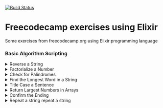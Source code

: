 [![Build Status](https://img.shields.io/badge/status-work%20in%20progress-orange.svg)](https://learn.freecodecamp.org/)

# Freecodecamp exercises using Elixir
Some exercises from freecodecamp.org using Elixir programming language

### Basic Algorithm Scripting

  <details><summary>Reverse a String</summary>

  ```elixir
  # Reverse a String:
  iex> IO.puts(String.reverse("hello"))
  olleh
  :ok
  ```
  **[⬆ back to top](#basic-algorithm-scripting)**
  </details>

  <details><summary>Factorialize a Number</summary>

  ```elixir
  # Factorialize a Number:
  defmodule Math do
    def factorial(0), do: 1
    def factorial(n) when n > 0 do
      n * (factorial(n-1))
    end
  end

  iex> IO.puts(Math.factorial(3)) # or IO.puts Math.factorial(3)
  6
  :ok
  ```
  **[⬆ back to top](#basic-algorithm-scripting)**
  </details>

  <details><summary>Check for Palindromes</summary>

  ```elixir
  # Check for Palindromes:
  defmodule Word do
    @spec is_palindrome?(char) :: String
    def is_palindrome?(char) do
      old = Regex.scan(~r/[^\s+^\W+]/i,char)
              |> Enum.join
              |> String.downcase

      old === String.reverse(old)
    end
  end

  iex> IO.puts Word.is_palindrome?("A nut for a jar of tuna")
  true
  :ok

  % IO.puts("foo" =~ ~r/foo/)
  ```
  **[⬆ back to top](#basic-algorithm-scripting)**
  </details>

  <details><summary>Find the Longest Word in a String</summary>

  ```elixir
  # Find the Longest Word in a String:
  defmodule Word do
    def find_longest(str) do
      str
      |> String.split()
      |> Enum.map(&String.length/1)
      |> Enum.max()
    end
  end

  iex> IO.puts Word.find_longest("foo this")
  4
  :ok


  # Find the Longest Word in a String version 2:
  defmodule Word do
    def find_longest(str) do
      length = str
      |> String.split()
      |> Enum.map(&String.length/1)
      |> Enum.max()
      
      value = str
      |> String.split()
      |> Enum.max()
      
      IO.puts "The longest word: #{value} (#{length} characters)"
    end
  end

  iex> Word.find_longest("foo this")
  "The longest word: this (4 characters)"
  ```
  **[⬆ back to top](#basic-algorithm-scripting)**
  </details>

  <details><summary>Title Case a Sentence</summary>

  ```elixir
  # Title Case a Sentence:
  defmodule Word do
    def title_case(str) do
      str
      |> String.split()
      |> Enum.map(&String.capitalize/1)
      |> Enum.join(" ")
    end
  end

  iex> IO.puts Word.title_case("foo this")
  "Foo This"
  ```
  **[⬆ back to top](#basic-algorithm-scripting)**
  </details>

  <details><summary>Return Largest Numbers in Arrays</summary>

  ```elixir
  # Return Largest Numbers in Arrays:
  defmodule Array do
    def largest_number(list) do
      for number <- list, do: Enum.max(number)
    end
  end

  iex> Array.largest_number([[13, 27, 18, 26], [4, 5, 1, 3], [32, 35, 37, 39], [1000, 1001, 857, 1]])
  [27, 5, 39, 1001]
  ```
  **[⬆ back to top](#basic-algorithm-scripting)**
  </details>

  <details><summary>Confirm the Ending</summary>

  ```elixir
  # Confirm the Ending:
  defmodule Word do
    def confirm_ending(string, match_string) do

      start = match_string |> String.length()

      pattern = String.slice(string, -start, start)

      match_string == pattern
    end
  end

  iex> Word.confirm_ending("bastion","ion")
  true

  iex> Word.confirm_ending("bastion","Ion")
  false

  # or use the built-in function
  iex> String.ends_with?("bastion", "ion")
  true

  iex> String.ends_with?("bastion", "Ion")
  false
  ```
  **[⬆ back to top](#basic-algorithm-scripting)**
  </details>

  <details><summary>Repeat a string repeat a string</summary>

  ```elixir
  # Repeat a string repeat a string:
  iex> String.duplicate("world", 2)
  "worldworld"

  # or another way:
  duplicate = fn string, number -> :binary.copy(string, number) end
  iex> duplicate.("the", 2)
  "thethe"
  ```
  **[⬆ back to top](#basic-algorithm-scripting)**
  </details>
